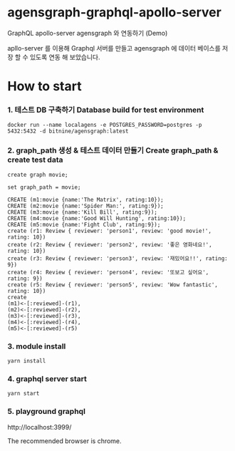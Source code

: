 # agensgraph-graphql-apollo-server
GraphQL apollo-server agensgraph 와 연동하기 (Demo) 

apllo-server 를 이용해 Graphql 서버를 만들고 agensgraph 에 데이터 베이스를 저장 할 수 있도록 연동 해 보았습니다.
# How to start
### 1. 테스트 DB 구축하기 Database build for test environment
````
docker run --name localagens -e POSTGRES_PASSWORD=postgres -p 5432:5432 -d bitnine/agensgraph:latest 
````


### 2. graph_path 생성 & 테스트 데이터 만들기  Create graph_path & create test data  
````
create graph movie;

set graph_path = movie;

CREATE (m1:movie {name:'The Matrix', rating:10});
CREATE (m2:movie {name:'Spider Man:', rating:9}); 
CREATE (m3:movie {name:'Kill Bill', rating:9});
CREATE (m4:movie {name:'Good Will Hunting', rating:10});
CREATE (m5:movie {name:'Fight Club', rating:9});
create (r1: Review { reviewer: 'person1', review: 'good movie!', rating: 10})
create (r2: Review { reviewer: 'person2', review: '좋은 영화네요!', rating: 10})
create (r3: Review { reviewer: 'person3', review: '재밌어요!!', rating: 9})
create (r4: Review { reviewer: 'person4', review: '또보고 싶어요', rating: 9})
create (r5: Review { reviewer: 'person5', review: 'Wow fantastic', rating: 10})
create
(m1)<-[:reviewed]-(r1),
(m2)<-[:reviewed]-(r2),
(m3)<-[:reviewed]-(r3),
(m4)<-[:reviewed]-(r4),
(m5)<-[:reviewed]-(r5)
````

### 3. module install
````
yarn install
````

### 4. graphql server start

````
yarn start
````

### 5. playground graphql

http://localhost:3999/

The recommended browser is chrome.



